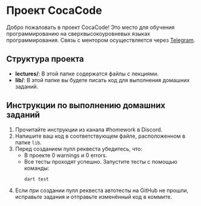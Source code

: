 # Проект CocaCode

Добро пожаловать в проект CocaCode! Это место для обучения программированию на сверхвысокоуровневых языках программирования. Связь с ментором осуществляется через [Telegram](https://t.me/cocahonka).

## Структура проекта

- **lectures/**: В этой папке содержатся файлы с лекциями.
- **lib/**: В этой папке вы будете писать код для выполнения домашних заданий.

## Инструкции по выполнению домашних заданий

1. Прочитайте инструкции из канала #homework в Discord.
2. Напишите ваш код в соответствующем файле, расположенном в папке `lib`.
3. Перед созданием пулл реквеста убедитесь, что:
   - В проекте 0 warnings и 0 errors.
   - Все тесты проходят успешно. Запустите тесты с помощью команды:
     ```bash
     dart test
     ```
4. Если при создании пулл реквеста автотесты на GitHub не прошли, исправьте задания и отправьте изменённый код в коммите.
